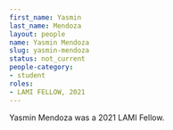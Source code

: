 ```yaml
---
first_name: Yasmin
last_name: Mendoza
layout: people
name: Yasmin Mendoza
slug: yasmin-mendoza
status: not_current
people-category:
- student
roles:
- LAMI FELLOW, 2021
---
```

Yasmin Mendoza was a 2021 LAMI Fellow.
